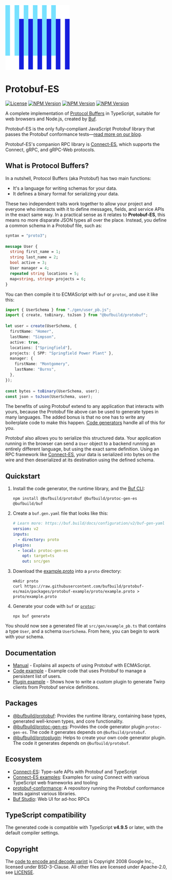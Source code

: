 ![The Buf logo](./.github/buf-logo.svg)

# Protobuf-ES

[![License](https://img.shields.io/github/license/bufbuild/protobuf-es?color=blue)](./LICENSE) [![NPM Version](https://img.shields.io/npm/v/@bufbuild/protobuf/latest?color=green&label=%40bufbuild%2Fprotobuf)](https://www.npmjs.com/package/@bufbuild/protobuf) [![NPM Version](https://img.shields.io/npm/v/@bufbuild/protoplugin/latest?color=green&label=%40bufbuild%2Fprotoplugin)](https://www.npmjs.com/package/@bufbuild/protoplugin) [![NPM Version](https://img.shields.io/npm/v/@bufbuild/protoc-gen-es/latest?color=green&label=%40bufbuild%2Fprotoc-gen-es)](https://www.npmjs.com/package/@bufbuild/protoc-gen-es)

A complete implementation of [Protocol Buffers](https://protobuf.dev/) in TypeScript,
suitable for web browsers and Node.js, created by [Buf](https://buf.build).

Protobuf-ES is the only fully-compliant JavaScript Protobuf library that passes the
Protobuf conformance tests—[read more on our blog][blog-post].

Protobuf-ES's companion RPC library is [Connect-ES](https://github.com/connectrpc/connect-es),
which supports the Connect, gRPC, and gRPC-Web protocols.

## What is Protocol Buffers?

In a nutshell, Protocol Buffers (aka Protobuf) has two main functions:

- It's a language for writing schemas for your data.
- It defines a binary format for serializing your data.

These two independent traits work together to allow your project and everyone who interacts with it to define messages,
fields, and service APIs in the exact same way. In a practical sense as it relates to **Protobuf-ES**, this means no
more disparate JSON types all over the place. Instead, you define a common schema in a Protobuf file, such as:

```proto
syntax = "proto3";

message User {
  string first_name = 1;
  string last_name = 2;
  bool active = 3;
  User manager = 4;
  repeated string locations = 5;
  map<string, string> projects = 6;
}
```

You can then compile it to ECMAScript with `buf` or `protoc`, and use it like this:

```typescript
import { UserSchema } from "./gen/user_pb.js";
import { create, toBinary, toJson } from "@bufbuild/protobuf";

let user = create(UserSchema, {
  firstName: "Homer",
  lastName: "Simpson",
  active: true,
  locations: ["Springfield"],
  projects: { SPP: "Springfield Power Plant" },
  manager: {
    firstName: "Montgomery",
    lastName: "Burns",
  },
});

const bytes = toBinary(UserSchema, user);
const json = toJson(UserSchema, user);
```

The benefits of using Protobuf extend to any application that interacts with yours, because the Protobuf file above
can be used to generate types in many languages. The added bonus is that no one has to write any boilerplate code to
make this happen. [Code generators](https://www.npmjs.com/package/@bufbuild/protoc-gen-es) handle all of this for you.

Protobuf also allows you to serialize this structured data. Your application running in the browser can send
a `User` object to a backend running an entirely different language, but using the exact same definition. Using an RPC
framework like [Connect-ES](https://github.com/connectrpc/connect-es), your data is serialized into bytes on the wire
and then deserialized at its destination using the defined schema.

## Quickstart

1. Install the code generator, the runtime library, and the [Buf CLI](https://buf.build/docs/ecosystem/cli-overview):

   ```shellsession
   npm install @bufbuild/protobuf @bufbuild/protoc-gen-es @bufbuild/buf
   ```

2. Create a `buf.gen.yaml` file that looks like this:

   ```yaml
   # Learn more: https://buf.build/docs/configuration/v2/buf-gen-yaml
   version: v2
   inputs:
     - directory: proto
   plugins:
     - local: protoc-gen-es
       opt: target=ts
       out: src/gen
   ```

3. Download the [example.proto](packages/protobuf-example/proto/example.proto) into a `proto` directory:

   ```shellsession
   mkdir proto
   curl https://raw.githubusercontent.com/bufbuild/protobuf-es/main/packages/protobuf-example/proto/example.proto > proto/example.proto
   ```

4. Generate your code with `buf` or [`protoc`]:

   ```shellsession
   npx buf generate
   ```

You should now see a generated file at `src/gen/example_pb.ts` that contains a type `User`, and a schema `UserSchema`.
From here, you can begin to work with your schema.

## Documentation

- [Manual](MANUAL.md) - Explains all aspects of using Protobuf with ECMAScript.
- [Code example](packages/protobuf-example) - Example code that uses Protobuf to manage a persistent list of users.
- [Plugin example](packages/protoplugin-example) - Shows how to write a custom plugin to generate Twirp clients from
  Protobuf service definitions.

## Packages

- [@bufbuild/protobuf](https://www.npmjs.com/package/@bufbuild/protobuf):
  Provides the runtime library, containing base types, generated well-known types, and core functionality.
- [@bufbuild/protoc-gen-es](https://www.npmjs.com/package/@bufbuild/protoc-gen-es):
  Provides the code generator plugin `protoc-gen-es`. The code it generates depends on `@bufbuild/protobuf`.
- [@bufbuild/protoplugin](https://www.npmjs.com/package/@bufbuild/protoplugin):
  Helps to create your own code generator plugin. The code it generates depends on `@bufbuild/protobuf`.

## Ecosystem

- [Connect-ES](https://github.com/connectrpc/connect-es):
  Type-safe APIs with Protobuf and TypeScript
- [Connect-ES examples](https://github.com/connectrpc/examples-es):
  Examples for using Connect with various TypeScript web frameworks and tooling
- [protobuf-conformance](https://github.com/bufbuild/protobuf-conformance):
  A repository running the Protobuf conformance tests against various libraries.
- [Buf Studio](https://buf.build/studio): Web UI for ad-hoc RPCs

## TypeScript compatibility

The generated code is compatible with TypeScript **v4.9.5** or later, with the default compiler settings.

## Copyright

The [code to encode and decode varint](packages/protobuf/src/wire/varint.ts) is Copyright 2008 Google Inc., licensed
under BSD-3-Clause.
All other files are licensed under Apache-2.0, see [LICENSE](LICENSE).

[blog-post]: https://buf.build/blog/protobuf-conformance
[`protoc`]: MANUAL.md#generate-with-protoc
